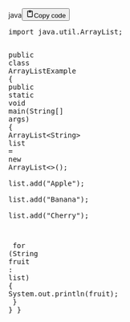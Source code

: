 <div class="code_element"><div class="lang_line"><text>java</text><button class="copy_code_button" onclick="CopyCode(this)"><svg style="width: 1.2em;height: 1.2em;" aria-hidden="true" xmlns="http://www.w3.org/2000/svg" fill="none" viewBox="0 0 24 24"><path stroke="currentColor" stroke-linecap="round" stroke-linejoin="round" stroke-width="2" d="M15 4h3a1 1 0 0 1 1 1v15a1 1 0 0 1-1 1H6a1 1 0 0 1-1-1V5a1 1 0 0 1 1-1h3m0 3h6m-5-4v4h4V3h-4Z"/></svg><text class="unselectable">Copy code</text></button></div><div class="code language-java"><div class="highlight"><pre><span></span><span class="kn">import</span><span class="w"> </span><span class="nn">java.util.ArrayList</span><span class="p">;</span>

<span class="kd">public</span><span class="w"> </span><span class="kd">class</span> <span class="nc">ArrayListExample</span><span class="w"> </span><span class="p">{</span>
<span class="w">    </span><span class="kd">public</span><span class="w"> </span><span class="kd">static</span><span class="w"> </span><span class="kt">void</span><span class="w"> </span><span class="nf">main</span><span class="p">(</span><span class="n">String</span><span class="o">[]</span><span class="w"> </span><span class="n">args</span><span class="p">)</span><span class="w"> </span><span class="p">{</span>
<span class="w">        </span><span class="n">ArrayList</span><span class="o">&lt;</span><span class="n">String</span><span class="o">&gt;</span><span class="w"> </span><span class="n">list</span><span class="w"> </span><span class="o">=</span><span class="w"> </span><span class="k">new</span><span class="w"> </span><span class="n">ArrayList</span><span class="o">&lt;&gt;</span><span class="p">();</span>
<span class="w">        </span><span class="n">list</span><span class="p">.</span><span class="na">add</span><span class="p">(</span><span class="s">&quot;Apple&quot;</span><span class="p">);</span>
<span class="w">        </span><span class="n">list</span><span class="p">.</span><span class="na">add</span><span class="p">(</span><span class="s">&quot;Banana&quot;</span><span class="p">);</span>
<span class="w">        </span><span class="n">list</span><span class="p">.</span><span class="na">add</span><span class="p">(</span><span class="s">&quot;Cherry&quot;</span><span class="p">);</span>

<span class="w">        </span><span class="k">for</span><span class="w"> </span><span class="p">(</span><span class="n">String</span><span class="w"> </span><span class="n">fruit</span><span class="w"> </span><span class="p">:</span><span class="w"> </span><span class="n">list</span><span class="p">)</span><span class="w"> </span><span class="p">{</span>
<span class="w">            </span><span class="n">System</span><span class="p">.</span><span class="na">out</span><span class="p">.</span><span class="na">println</span><span class="p">(</span><span class="n">fruit</span><span class="p">);</span>
<span class="w">        </span><span class="p">}</span>
<span class="w">    </span><span class="p">}</span>
<span class="p">}</span>
</pre></div></div></div>